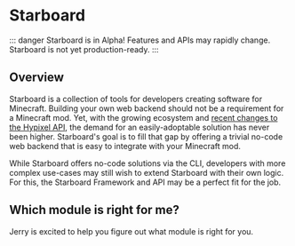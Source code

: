 <script setup>
import ModulePicker from "./ModulePicker.vue"
</script>
# Starboard

::: danger Starboard is in Alpha!
Features and APIs may rapidly change. Starboard is not yet production-ready.
:::

## Overview

Starboard is a collection of tools for developers creating software for Minecraft. Building your own web backend
should not be a requirement for a Minecraft mod. Yet, with the growing ecosystem and 
[recent changes to the Hypixel API](https://hypixel.net/threads/5364455/), the demand for an easily-adoptable solution
has never been higher. Starboard's goal is to fill that gap by offering a trivial no-code web backend that is
easy to integrate with your Minecraft mod.

While Starboard offers no-code solutions via the CLI, developers with more complex use-cases may still wish to
extend Starboard with their own logic. For this, the Starboard Framework and API may be a perfect fit for the job.

## Which module is right for me?

Jerry is excited to help you figure out what module is right for you. 

<ModulePicker />

